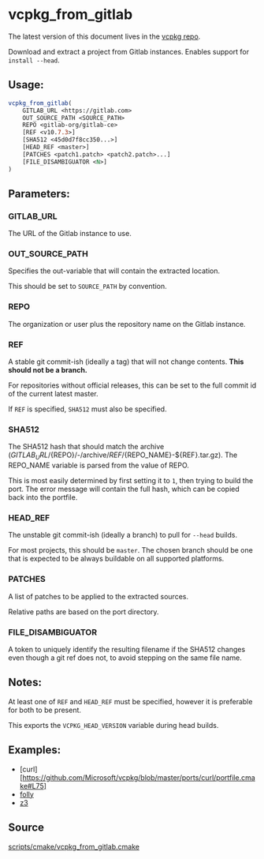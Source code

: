 # vcpkg_from_gitlab

The latest version of this document lives in the [vcpkg repo](https://github.com/Microsoft/vcpkg/blob/master/maintainers/vcpkg_from_gitlab.md).

Download and extract a project from Gitlab instances. Enables support for `install --head`.

## Usage:
```cmake
vcpkg_from_gitlab(
    GITLAB_URL <https://gitlab.com>
    OUT_SOURCE_PATH <SOURCE_PATH>
    REPO <gitlab-org/gitlab-ce>
    [REF <v10.7.3>]
    [SHA512 <45d0d7f8cc350...>]
    [HEAD_REF <master>]
    [PATCHES <patch1.patch> <patch2.patch>...]
    [FILE_DISAMBIGUATOR <N>]
)
```

## Parameters:

### GITLAB_URL
The URL of the Gitlab instance to use.

### OUT_SOURCE_PATH
Specifies the out-variable that will contain the extracted location.

This should be set to `SOURCE_PATH` by convention.

### REPO
The organization or user plus the repository name on the Gitlab instance.

### REF
A stable git commit-ish (ideally a tag) that will not change contents. **This should not be a branch.**

For repositories without official releases, this can be set to the full commit id of the current latest master.

If `REF` is specified, `SHA512` must also be specified.

### SHA512
The SHA512 hash that should match the archive (${GITLAB_URL}/${REPO}/-/archive/${REF}/${REPO_NAME}-${REF}.tar.gz).
The REPO_NAME variable is parsed from the value of REPO.

This is most easily determined by first setting it to `1`, then trying to build the port. The error message will contain the full hash, which can be copied back into the portfile.

### HEAD_REF
The unstable git commit-ish (ideally a branch) to pull for `--head` builds.

For most projects, this should be `master`. The chosen branch should be one that is expected to be always buildable on all supported platforms.

### PATCHES
A list of patches to be applied to the extracted sources.

Relative paths are based on the port directory.

### FILE_DISAMBIGUATOR
A token to uniquely identify the resulting filename if the SHA512 changes even though a git ref does not, to avoid stepping on the same file name.

## Notes:
At least one of `REF` and `HEAD_REF` must be specified, however it is preferable for both to be present.

This exports the `VCPKG_HEAD_VERSION` variable during head builds.

## Examples:
* [curl][https://github.com/Microsoft/vcpkg/blob/master/ports/curl/portfile.cmake#L75]
* [folly](https://github.com/Microsoft/vcpkg/blob/master/ports/folly/portfile.cmake#L15)
* [z3](https://github.com/Microsoft/vcpkg/blob/master/ports/z3/portfile.cmake#L13)

## Source
[scripts/cmake/vcpkg\_from\_gitlab.cmake](https://github.com/Microsoft/vcpkg/blob/master/scripts/cmake/vcpkg_from_gitlab.cmake)
